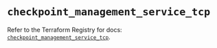 # `checkpoint_management_service_tcp`

Refer to the Terraform Registry for docs: [`checkpoint_management_service_tcp`](https://registry.terraform.io/providers/checkpointsw/checkpoint/2.11.0/docs/resources/management_service_tcp).
